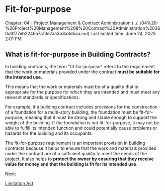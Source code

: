 # Fit-for-purpose

Chapter: 04 - Project Management & Contract Administration (../../04%20-%20Project%20Management%20&%20Contract%20Administration%20360d3f77eb2246a7a13e7aa3b3a3d5aa.md)
Last edited time: June 24, 2023 2:01 PM

## What is fit-for-purpose in Building Contracts?

In building contracts, the term "fit-for-purpose" refers to the requirement that the work or materials provided under the contract **must be suitable for the intended use.** 

This means that the work or materials must be of a quality that is appropriate for the purpose for which they are intended and must meet any relevant standards or specifications.

For example, if a building contract includes provisions for the construction of a foundation for a multi-story building, the foundation must be fit-for-purpose, meaning that it must be strong and stable enough to support the weight of the building. If the foundation is not fit-for-purpose, it may not be able to fulfill its intended function and could potentially cause problems or hazards for the building and its occupants.

The fit-for-purpose requirement is an important provision in building contracts because it helps to ensure that the work and materials provided under the contract are of a sufficient quality to meet the needs of the project. It also helps to **protect the owner by ensuring that they receive value for money and that the building is fit for its intended use.**

Next:

[Limitation Act](Limitation%20Act%20eaa03b755ae44577ab92d43df272698d.md)